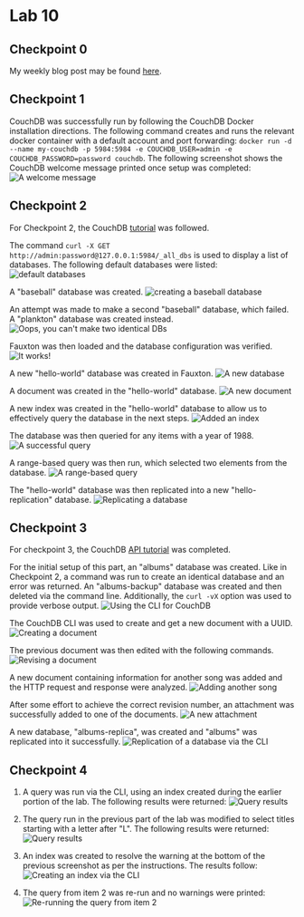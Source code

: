 # Lab 10

## Checkpoint 0
My weekly blog post may be found [here](https://github.com/williamjallen/OSS_Summer_2022/wiki/Project-update-August-1).

## Checkpoint 1

CouchDB was successfully run by following the CouchDB Docker installation directions.  The following command creates and runs the relevant docker container with a default account and port forwarding: `docker run -d --name my-couchdb -p 5984:5984 -e COUCHDB_USER=admin -e COUCHDB_PASSWORD=password couchdb`.  The following screenshot shows the CouchDB welcome message printed once setup was completed:
![A welcome message](welcome-message.png)

## Checkpoint 2

For Checkpoint 2, the CouchDB [tutorial](https://docs.couchdb.org/en/stable/intro/tour.html) was followed.

The command `curl -X GET http://admin:password@127.0.0.1:5984/_all_dbs` is used to display a list of databases.  The following default databases were listed:
![default databases](initial-all-dbs.png)

A "baseball" database was created.
![creating a baseball database](create-baseball-db.png)

An attempt was made to make a second "baseball" database, which failed.  A "plankton" database was created instead.
![Oops, you can't make two identical DBs](cannot-make-duplicate-db.png)

Fauxton was then loaded and the database configuration was verified.
![It works!](couch-db-verified.png)

A new "hello-world" database was created in Fauxton.
![A new database](a-new-hello-world-db.png)

A document was created in the "hello-world" database.
![A new document](a-new-document.png)

A new index was created in the "hello-world" database to allow us to effectively query the database in the next steps.
![Added an index](index-created.png)

The database was then queried for any items with a year of 1988.
![A successful query](run-a-query.png)

A range-based query was then run, which selected two elements from the database.
![A range-based query](range-based-query.png)

The "hello-world" database was then replicated into a new "hello-replication" database.
![Replicating a database](successful-replication.png)

## Checkpoint 3

For checkpoint 3, the CouchDB [API tutorial](https://docs.couchdb.org/en/stable/intro/api.html) was completed.

For the initial setup of this part, an "albums" database was created.  Like in Checkpoint 2, a command was run to create an identical database and an error was returned.  An "albums-backup" database was created and then deleted via the command line.  Additionally, the `curl -vX` option was used to provide verbose output.
![Using the CLI for CouchDB](create-albums-db.png)

The CouchDB CLI was used to create and get a new document with a UUID.
![Creating a document](cli-create-and-get-document.png)

The previous document was then edited with the following commands.
![Revising a document](revise-document.png)

A new document containing information for another song was added and the HTTP request and response were analyzed.
![Adding another song](cli-add-new-song.png)

After some effort to achieve the correct revision number, an attachment was successfully added to one of the documents.
![A new attachment](attachment-added.png)

A new database, "albums-replica", was created and "albums" was replicated into it successfully.
![Replication of a database via the CLI](cli-replication.png)

## Checkpoint 4

1. A query was run via the CLI, using an index created during the earlier portion of the lab.  The following results were returned:
![Query results](checkpoint-4-1.png)

2. The query run in the previous part of the lab was modified to select titles starting with a letter after "L".  The following results were returned:
![Query results](checkpoint-4-2.png)

3. An index was created to resolve the warning at the bottom of the previous screenshot as per the instructions.  The results follow:
![Creating an index via the CLI](checkpoint-4-3.png)

4. The query from item 2 was re-run and no warnings were printed:
![Re-running the query from item 2](checkpoint-4-4.png)